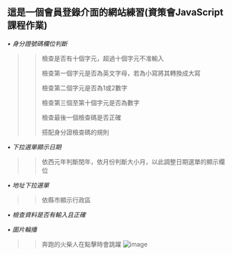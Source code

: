 ## 這是一個會員登錄介面的網站練習(資策會JavaScript課程作業)

*•	身分證號碼欄位判斷*

>>檢查是否有十個字元，超過十個字元不准輸入
>>
>>檢查第一個字元是否為英文字母，若為小寫將其轉換成大寫
>>
>>檢查第二個字元是否為1或2數字
>>
>>檢查第三個至第十個字元是否為數字
>>
>>檢查最後一個檢查碼是否正確
>>
>>搭配身分證檢查碼的規則

*•	下拉選單顯示日期*
>>依西元年判斷閏年，依月份判斷大小月，以此調整日期選單的顯示欄位

*•	地址下拉選單*
>>依縣市顯示行政區

*•	檢查資料是否有輸入且正確*

*•	圖片輪播*
>>奔跑的火柴人在點擊時會跳躍
![image](https://user-images.githubusercontent.com/90513341/210948407-88df2faf-d48b-4b35-92b1-b7f80d4ccc52.png)
